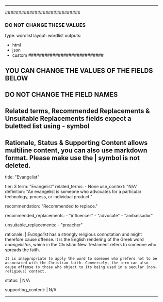 ---

############################
### DO NOT CHANGE THESE VALUES ###
type: wordlist
layout: wordlist
outputs:
- html
- json
- custom
############################

## YOU CAN CHANGE THE VALUES OF THE FIELDS BELOW ##
## DO NOT CHANGE THE FIELD NAMES ##

## Related terms, Recommended Replacements & Unsuitable Replacements fields expect a buletted list using - symbol ##

## Rationale, Status & Supporting Content allows multiline content, you can also use markdown format. Please make use the | symbol is not deleted.

title: "Evangelist"

tier: 3
term: "Evangelist"
related_terms:
    - None
use_context: "N/A"
definition: "An evangelist is someone who advocates for a particular technology, process, or individual product."

recommendation: "Recommended to replace."

recommended_replacements:
    - "influencer"
    - "advocate"
    - "ambassador"

unsuitable_replacements:
    - "preacher"

rationale: |
    *Evangelist* has a strongly religious connotation and might therefore cause offense. It is the English rendering of the Greek word *euangelistas*, which in the Christian New Testament refers to someone who spreads the faith. 

    It is inappropriate to apply the word to someone who prefers not to be associated with the Christian faith. Conversely, the term can also cause offense to those who object to its being used in a secular (non-religious) context.

status: |
    N/A

supporting_content: |
    N/A

---